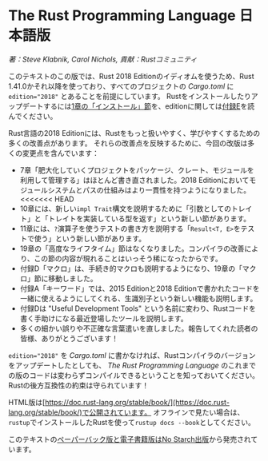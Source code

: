<!--
# The Rust Programming Language
-->
# The Rust Programming Language 日本語版

<!--
*by Steve Klabnik and Carol Nichols, with contributions from the Rust Community*
-->
*著：Steve Klabnik, Carol Nichols, 貢献：Rustコミュニティ*

<!--
This version of the text assumes you’re using Rust 1.41.0 or later with
`edition="2018"` in *Cargo.toml* of all projects to use Rust 2018 Edition
idioms. See the [“Installation” section of Chapter 1][install]
to install or update Rust, and see the new [Appendix E][editions]
for information on editions.
-->
このテキストのこの版では、Rust 2018 Editionのイディオムを使うため、Rust 1.41.0かそれ以降を使っており、すべてのプロジェクトの *Cargo.toml* に `edition="2018"` とあることを前提にしています。
Rustをインストールしたりアップデートするには[1章の「インストール」節][install]を、editionに関しては[付録E][editions]を読んでください。

<!--
The 2018 Edition of the Rust language includes a number of improvements that
make Rust more ergonomic and easier to learn. This iteration of the book
contains a number of changes to reflect those improvements:
-->
Rust言語の2018 Editionには、Rustをもっと扱いやすく、学びやすくするための多くの改善点があります。
それらの改善点を反映するために、今回の改版は多くの変更点を含んでいます：

<!--
- Chapter 7, “Managing Growing Projects with Packages, Crates, and Modules,”
  has been mostly rewritten. The module system and the way paths work in the
  2018 Edition were made more consistent.
- Chapter 10 has new sections titled “Traits as Parameters” and “Returning
  Types that Implement Traits” that explain the new `impl Trait` syntax.
- Chapter 11 has a new section titled “Using `Result<T, E>` in Tests” that
  shows how to write tests that use the `?` operator.
- The “Advanced Lifetimes” section in Chapter 19 was removed because compiler
  improvements have made the constructs in that section even rarer.
- The previous Appendix D, “Macros,” has been expanded to include procedural
  macros and was moved to the “Macros” section in Chapter 19.
- Appendix A, “Keywords,” also explains the new raw identifiers feature that
  enables code written in the 2015 Edition and the 2018 Edition to interoperate.
- Appendix D is now titled “Useful Development Tools” and covers recently
  released tools that help you write Rust code.
- We fixed a number of small errors and imprecise wording throughout the book.
  Thank you to the readers who reported them!
-->
- 7章「肥大化していくプロジェクトをパッケージ、クレート、モジュールを利用して管理する」はほとんど書き直されました。2018 Editionにおいてモジュールシステムとパスの仕組みはより一貫性を持つようになりました。
<<<<<<< HEAD
- 10章には、新しい`impl Trait`構文を説明するために「引数としてのトレイト」と「トレイトを実装している型を返す」という新しい節があります。
- 11章には、`?`演算子を使うテストの書き方を説明する「`Result<T, E>`をテストで使う」という新しい節があります。
- 19章の「高度なライフタイム」節はなくなりました。コンパイラの改善により、この節の内容が現れることはいっそう稀になったからです。
- 付録D「マクロ」は、手続き的マクロも説明するようになり、19章の「マクロ」節に移動しました。
- 付録A「キーワード」では、2015 Editionと2018 Editionで書かれたコードを一緒に使えるようにしてくれる、生識別子という新しい機能も説明します。
- 付録Dは "Useful Development Tools" という名前に変わり、Rustコードを書く手助けになる最近登場したツールを説明します。
- 多くの細かい誤りや不正確な言葉遣いを直しました。報告してくれた読者の皆様、ありがとうございます！

<!--
Note that any code in earlier iterations of *The Rust Programming Language*
that compiled will continue to compile without `edition="2018"` in the
project’s *Cargo.toml*, even as you update the Rust compiler version you’re
using. That’s Rust’s backward compatibility guarantees at work!
-->
`edition="2018"` を *Cargo.toml* に書かなければ、Rustコンパイラのバージョンをアップデートしたとしても、 *The Rust Programming Language* のこれまでの版のコードは変わらずコンパイルできるということを知っておいてください。
Rustの後方互換性の約束は守られています！

<!--
The HTML format is available online at
[https://doc.rust-lang.org/stable/book/](https://doc.rust-lang.org/stable/book/)
and offline with installations of Rust made with `rustup`; run `rustup docs
--book` to open.
-->
HTML版は[https://doc.rust-lang.org/stable/book/](https://doc.rust-lang.org/stable/book/)で公開されています。
オフラインで見たい場合は、`rustup`でインストールしたRustを使って`rustup docs --book`としてください。

<!--
This text is available in [paperback and ebook format from No Starch
Press][nsprust].
-->
このテキストの[ペーパーバック版と電子書籍版はNo Starch出版][nsprust]から発売されています。

[install]: ch01-01-installation.html
[editions]: appendix-05-editions.html
[nsprust]: https://nostarch.com/rust
